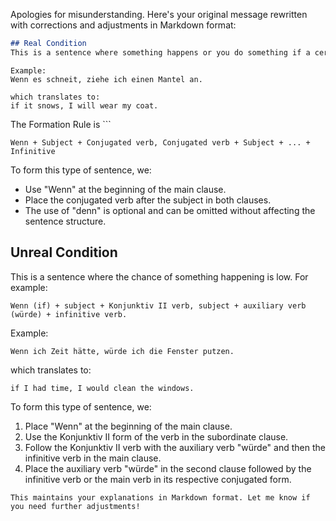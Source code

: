 Apologies for misunderstanding. Here's your original message rewritten with corrections and adjustments in Markdown format:

```markdown
## Real Condition
This is a sentence where something happens or you do something if a certain condition is met. For example:

```


```
Example:
Wenn es schneit, ziehe ich einen Mantel an.
```

```
which translates to:
if it snows, I will wear my coat.
```

The Formation Rule is ```
```
Wenn + Subject + Conjugated verb, Conjugated verb + Subject + ... + Infinitive
```
To form this type of sentence, we:

- Use "Wenn" at the beginning of the main clause.
- Place the conjugated verb after the subject in both clauses.
- The use of "denn" is optional and can be omitted without affecting the sentence structure.

## Unreal Condition
This is a sentence where the chance of something happening is low. For example:

```
Wenn (if) + subject + Konjunktiv II verb, subject + auxiliary verb (würde) + infinitive verb.
```

Example:

```
Wenn ich Zeit hätte, würde ich die Fenster putzen.
```

which translates to:

```
if I had time, I would clean the windows.
```

To form this type of sentence, we:

1. Place "Wenn" at the beginning of the main clause.
2. Use the Konjunktiv II form of the verb in the subordinate clause.
3. Follow the Konjunktiv II verb with the auxiliary verb "würde" and then the infinitive verb in the main clause.
4. Place the auxiliary verb "würde" in the second clause followed by the infinitive verb or the main verb in its respective conjugated form.
```
This maintains your explanations in Markdown format. Let me know if you need further adjustments!